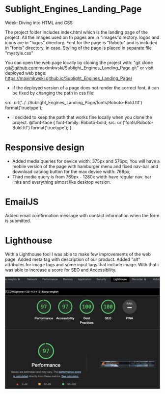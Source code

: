 # Sublight_Engines_Landing_Page
Week: Diving into HTML and CSS

The project folder includes index.html which is the landing page of the project.
All the images used on th pages are in "images"directory. logos and icons are in "logos" directory.
Font for the page is "Roboto" and is included in "fonts" directory, in case.
Styling of the page is placed in separate file "mystyle.css"

You can open the web page locally by cloning the project with: "git clone git@github.com:maximkwski/Sublight_Engines_Landing_Page.git"
or visit deployed web page: https://maximkwski.github.io/Sublight_Engines_Landing_Page/
* if the deployed version of a page does not render the correct font, it can be fixed by changing the path in css file:

src: url('../../Sublight_Engines_Landing_Page/fonts/Roboto-Bold.ttf')  format('truetype'); 

* I decided to keep the path that works fine locally when you clone the project.
@font-face {
    font-family: Roboto-bold;
    src: url('fonts/Roboto-Bold.ttf')  format('truetype');
  }

# Responsive design

* Added media queries for device width: 375px and 576px; 
You will have a mobile version of the page with hamburger menu and fixed nav-bar and download catalog button for the max device width: 768px;
* Third media query is from 769px - 1280x width have regular nav. bar links and everything almost like desktop version. 

# EmailJS

Added email comfirmation message with contact information when the form is submitted. 


# Lighthouse 

With a Lighthouse tool I was able to make few improvements of the web page. 
Added meta tag with description of our product. Added "alt" attributes for image tags and some input tags that include image. With that i was able to increase a score for SEO and Accessibility. 

![alt text](images/lighthouse.png)